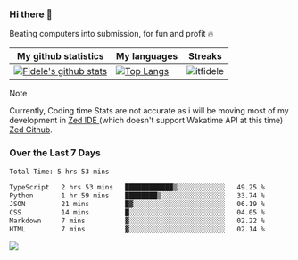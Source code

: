 ### Hi there 👋
<p>Beating computers into submission, for fun and profit 🔥</p>

|My github statistics|My languages|Streaks|
|-|-|-|
|[![Fidele's github stats](https://github-readme-stats.vercel.app/api?username=itfidele&count_private=true&show_icons=true&theme=dark&hide_title=true)](https://github.com/itfidele)|[![Top Langs](https://github-readme-stats.vercel.app/api/top-langs/?username=itfidele&show_icons=true&langs_count=8&theme=dark&layout=compact&hide_title=true)](https://github.com/itfidele)|![itfidele](https://github-readme-streak-stats.herokuapp.com/?user=itfidele&theme=dark)

> [!NOTE]  
> Currently, Coding time Stats are not accurate as i will be moving most of my development in <a href="https://zed.dev" target="_blank"> Zed IDE </a> (which doesn't support Wakatime API at this time) <a href="https://github.com/zed-industries/zed">Zed Github</a>.

### Over the Last 7 Days
<!--START_SECTION:waka-->

```txt
Total Time: 5 hrs 53 mins

TypeScript   2 hrs 53 mins   ████████████▒░░░░░░░░░░░░   49.25 %
Python       1 hr 59 mins    ████████▒░░░░░░░░░░░░░░░░   33.74 %
JSON         21 mins         █▓░░░░░░░░░░░░░░░░░░░░░░░   06.19 %
CSS          14 mins         █░░░░░░░░░░░░░░░░░░░░░░░░   04.05 %
Markdown     7 mins          ▓░░░░░░░░░░░░░░░░░░░░░░░░   02.22 %
HTML         7 mins          ▓░░░░░░░░░░░░░░░░░░░░░░░░   02.14 %
```

<!--END_SECTION:waka-->



![](https://komarev.com/ghpvc/?username=itfidele)
